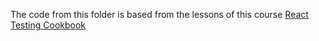 The code from this folder is based from the lessons of this course
[React Testing Cookbook](https://egghead.io/courses/react-testing-cookbook)